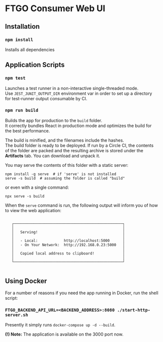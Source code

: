 # FTGO Consumer Web UI

## Installation

### `npm install`

Installs all dependencies

## Application Scripts

### `npm test`

Launches a test runner in a non-interactive single-threaded mode. <br />
Use `JEST_JUNIT_OUTPUT_DIR` environment var in order to set up a directory for test-runner output consumable by CI.

### `npm run build`

Builds the app for production to the `build` folder.<br />
It correctly bundles React in production mode and optimizes the build for the best performance.

The build is minified, and the filenames include the hashes.<br />
The build folder is ready to be deployed. If run by a Circle CI, the contents of the folder are packed and the resulting archive is stored under the **Artifacts** tab. You can download and unpack it.

You may serve the contents of this folder with a static server:

```shell
npm install -g serve  # if 'serve' is not installed
serve -s build  # assuming the folder is called "build"
```

or even with a single command:

```shell
npx serve -s build
```

When the `serve` command is run, the following output will inform you of how to view the web application:

```

   ┌──────────────────────────────────────────────────┐
   │                                                  │
   │   Serving!                                       │
   │                                                  │
   │   - Local:            http://localhost:5000      │
   │   - On Your Network:  http://192.168.0.23:5000   │
   │                                                  │
   │   Copied local address to clipboard!             │
   │                                                  │
   └──────────────────────────────────────────────────┘
   
```

## Using Docker

For a number of reasons if you need the app running in Docker, run the shell script:

### `FTGO_BACKEND_API_URL=<BACKEND_ADDRESS>:8080 ./start-http-server.sh`

Presently it simply runs `docker-compose up -d --build`.

**(!) Note:**
The application is available on the 3000 port now.
